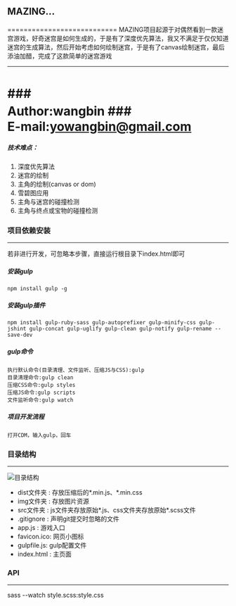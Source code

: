 ## MAZING...
===========================
MAZING项目起源于对偶然看到一款迷宫游戏，好奇迷宫是如何生成的，于是有了深度优先算法，我又不满足于仅仅知道迷宫的生成算法，然后开始考虑如何绘制迷宫，于是有了canvas绘制迷宫，最后添油加醋，完成了这款简单的迷宫游戏
****
###　　　　　　　　　　　　Author:wangbin
###　　　　　　　　　 E-mail:yowangbin@gmail.com
===========================
##### 技术难点：
1. 深度优先算法    
2. 迷宫的绘制    
3. 主角的绘制(canvas or dom)    
4. 雪碧图应用    
5. 主角与迷宫的碰撞检测    
6. 主角与终点或宝物的碰撞检测    

### 项目依赖安装
------
若非进行开发，可忽略本步骤，直接运行根目录下index.html即可
##### 安装gulp
    npm install gulp -g
##### 安装gulp插件
    npm install gulp-ruby-sass gulp-autoprefixer gulp-minify-css gulp-jshint gulp-concat gulp-uglify gulp-clean gulp-notify gulp-rename --save-dev
##### gulp命令
    执行默认命令(目录清理、文件监听、压缩JS与CSS):gulp
    目录清理命令:gulp clean
    压缩CSS命令:gulp styles
    压缩JS命令:gulp scripts
    文件监听命令:gulp watch
##### 项目开发流程
    打开CDM，输入gulp，回车

### 目录结构
------
![目录结构](http://7xpx89.com1.z0.glb.clouddn.com/2016-06-08_125516.png "目录结构")  
* dist文件夹 : 存放压缩后的*.min.js、*.min.css
* img文件夹  : 存放图片资源
* src文件夹  : js文件夹存放原始*.js、css文件夹存放原始*.scss文件
* .gitignore : 声明git提交时忽略的文件
* app.js     : 游戏入口
* favicon.ico: 网页小图标
* gulpfile.js: gulp配置文件
* index.html : 主页面

### API
------







sass --watch style.scss:style.css
